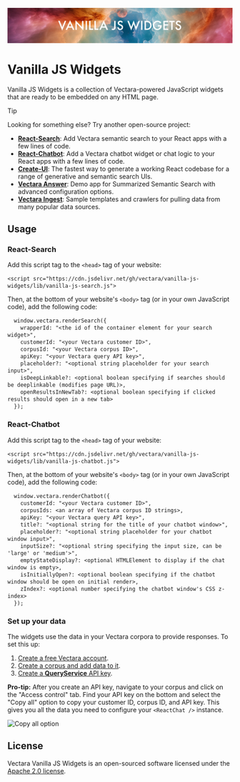<p align="center">
  <img style="max-width: 100%;" alt="Welcome to React-Chatbot" src="images/projectLogo.png"/>
</p>

# Vanilla JS Widgets

Vanilla JS Widgets is a collection of Vectara-powered JavaScript widgets that are ready to be embedded on any HTML page.

> [!TIP]
>
> Looking for something else? Try another open-source project:
>
> - **[React-Search](https://github.com/vectara/react-search)**: Add Vectara semantic search to your React apps with a few lines of code.
> - **[React-Chatbot](https://github.com/vectara/react-chatbot)**: Add a Vectara chatbot widget or chat logic to your React apps with a few lines of code.
> - **[Create-UI](https://github.com/vectara/create-ui)**: The fastest way to generate a working React codebase for a range of generative and semantic search UIs.
> - **[Vectara Answer](https://github.com/vectara/vectara-answer)**: Demo app for Summarized Semantic Search with advanced configuration options.
> - **[Vectara Ingest](https://github.com/vectara/vectara-ingest)**: Sample templates and crawlers for pulling data from many popular data sources.

## Usage

### React-Search

Add this script tag to the `<head>` tag of your website:

```
<script src="https://cdn.jsdelivr.net/gh/vectara/vanilla-js-widgets/lib/vanilla-js-search.js">
```

Then, at the bottom of your website's `<body>` tag (or in your own JavaScript code), add the following code:

```
  window.vectara.renderSearch({
    wrapperId: "<the id of the container element for your search widget>",
    customerId: "<your Vectara customer ID>",
    corpusId: "<your Vectara corpus ID>",
    apiKey: "<your Vectara query API key>",
    placeholder?: "<optional string placeholder for your search input>",
    isDeepLinkable?: <optional boolean specifying if searches should be deeplinkable (modifies page URL)>,
    openResultsInNewTab?: <optional boolean specifying if clicked results should open in a new tab>
  });
```

### React-Chatbot

Add this script tag to the `<head>` tag of your website:

```
<script src="https://cdn.jsdelivr.net/gh/vectara/vanilla-js-widgets/lib/vanilla-js-chatbot.js">
```

Then, at the bottom of your website's `<body>` tag (or in your own JavaScript code), add the following code:

```
  window.vectara.renderChatbot({
    customerId: "<your Vectara customer ID>",
    corpusIds: <an array of Vectara corpus ID strings>,
    apiKey: "<your Vectara query API key>",
    title?: "<optional string for the title of your chatbot window>",
    placeholder?: "<optional string placeholder for your chatbot window input>",
    inputSize?: "<optional string specifying the input size, can be 'large' or 'medium'>",
    emptyStateDisplay?: <optional HTMLElement to display if the chat window is empty>,
    isInitiallyOpen?: <optional boolean specifying if the chatbot window should be open on initial render>,
    zIndex?: <optional number specifying the chatbot window's CSS z-index>
  });
```

### Set up your data

The widgets use the data in your Vectara corpora to provide responses. To set this up:

1. [Create a free Vectara account](https://console.vectara.com/signup).
2. [Create a corpus and add data to it](https://docs.vectara.com/docs/console-ui/creating-a-corpus).
3. [Create a **QueryService** API key](https://docs.vectara.com/docs/console-ui/manage-api-access#create-an-api-key).

**Pro-tip:** After you create an API key, navigate to your corpus and click on the "Access control" tab. Find your API key on the bottom and select the "Copy all" option to copy your customer ID, corpus ID, and API key. This gives you all the data you need to configure your `<ReactChat />` instance.

![Copy all option](https://raw.githubusercontent.com/vectara/react-chatbot/main/images/copyAll.jpg)

## License

Vectara Vanilla JS Widgets is an open-sourced software licensed under the [Apache 2.0 license](/LICENSE).
